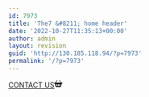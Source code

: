 ```yaml
---
id: 7973
title: 'The7 &#8211; home header'
date: '2022-10-27T11:35:13+00:00'
author: admin
layout: revision
guid: 'http://130.185.118.94/?p=7973'
permalink: '/?p=7973'
---
```


<a href="" rel="noopener" target="_blank">CONTACT US<svg fill="currentColor" height="16" viewbox="0 0 16 16" width="16" xmlns="http://www.w3.org/2000/svg"><path d="M5.929 1.757a.5.5 0 1 0-.858-.514L2.217 6H.5a.5.5 0 0 0-.5.5v1a.5.5 0 0 0 .5.5h.623l1.844 6.456A.75.75 0 0 0 3.69 15h8.622a.75.75 0 0 0 .722-.544L14.877 8h.623a.5.5 0 0 0 .5-.5v-1a.5.5 0 0 0-.5-.5h-1.717L10.93 1.243a.5.5 0 1 0-.858.514L12.617 6H3.383L5.93 1.757zM4 10a1 1 0 0 1 2 0v2a1 1 0 1 1-2 0v-2zm3 0a1 1 0 0 1 2 0v2a1 1 0 1 1-2 0v-2zm4-1a1 1 0 0 1 1 1v2a1 1 0 1 1-2 0v-2a1 1 0 0 1 1-1z"></path></svg></a>